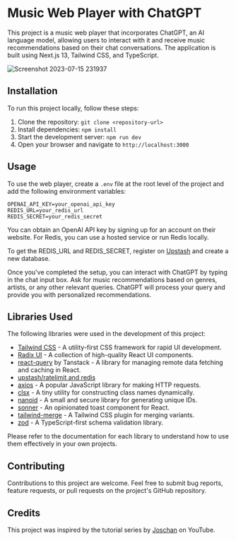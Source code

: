 # Music Web Player with ChatGPT

This project is a music web player that incorporates ChatGPT, an AI language model, allowing users to interact with it and receive music recommendations based on their chat conversations. The application is built using Next.js 13, Tailwind CSS, and TypeScript.

![Screenshot 2023-07-15 231937](https://github.com/Sebasssssss/Music-player-with-ChatGPT/assets/105828786/62bf14f4-bc1e-44c5-9581-1af0039de8ab)

## Installation

To run this project locally, follow these steps:

1. Clone the repository: `git clone <repository-url>`
2. Install dependencies: `npm install`
3. Start the development server: `npm run dev`
4. Open your browser and navigate to `http://localhost:3000`

## Usage

To use the web player, create a `.env` file at the root level of the project and add the following environment variables:

```
OPENAI_API_KEY=your_openai_api_key
REDIS_URL=your_redis_url
REDIS_SECRET=your_redis_secret
```

You can obtain an OpenAI API key by signing up for an account on their website. For Redis, you can use a hosted service or run Redis locally.

To get the REDIS_URL and REDIS_SECRET, register on [Upstash](https://console.upstash.com/) and create a new database.

Once you've completed the setup, you can interact with ChatGPT by typing in the chat input box. Ask for music recommendations based on genres, artists, or any other relevant queries. ChatGPT will process your query and provide you with personalized recommendations.

## Libraries Used

The following libraries were used in the development of this project:

- [Tailwind CSS](https://tailwindcss.com/) - A utility-first CSS framework for rapid UI development.
- [Radix UI](https://www.radix-ui.com/) - A collection of high-quality React UI components.
- [react-query](https://react-query.tanstack.com/) by Tanstack - A library for managing remote data fetching and caching in React.
- [upstash/ratelimit and redis](https://github.com/upstash/ratelimit)
- [axios](https://axios-http.com/) - A popular JavaScript library for making HTTP requests.
- [clsx](https://github.com/lukeed/clsx) - A tiny utility for constructing class names dynamically.
- [nanoid](https://github.com/ai/nanoid) - A small and secure library for generating unique IDs.
- [sonner](https://github.com/bpmn-io/sonner) - An opinionated toast component for React.
- [tailwind-merge](https://github.com/benface/tailwindcss-merge) - A Tailwind CSS plugin for merging variants.
- [zod](https://github.com/colinhacks/zod) - A TypeScript-first schema validation library.

Please refer to the documentation for each library to understand how to use them effectively in your own projects.

## Contributing

Contributions to this project are welcome. Feel free to submit bug reports, feature requests, or pull requests on the project's GitHub repository.

## Credits

This project was inspired by the tutorial series by [Joschan](https://github.com/joschan21) on YouTube.
